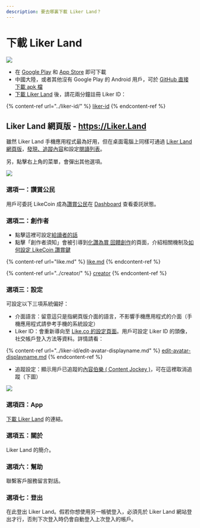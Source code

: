 ```yaml
---
description: 要去哪裏下載 Liker Land？
---
```


# 下載 Liker Land

![](../../.gitbook/assets/likecoin\_ad72\_appstore\_og\_ios\_android.png)

* 在 [Google Play](https://play.google.com/store/apps/details?id=com.oice) 和 [App Store](https://apps.apple.com/hk/app/liker-land/id1248232355) 即可下載
* 中國大陸，或者其他沒有 Google Play 的 Android 用戶，可於 [GitHub 直接下載 apk 檔](https://github.com/likecoin/likecoin-app/releases)
* [下載 Liker Land](https://liker.land/getapp) 後，請花兩分鐘註冊 Liker ID：

{% content-ref url="../liker-id/" %}
[liker-id](../liker-id/)
{% endcontent-ref %}

## Liker Land 網頁版 - https://Liker.Land <a href="#liker-land-web" id="liker-land-web"></a>

雖然 Liker Land 手機應用程式最為好用，但在桌面電腦上同樣可通過 [Liker Land 網頁版](https://liker.land/)，[發現、追蹤內容](../../cun-dang/archive/liker-land/today-headline.md)和設定[閱讀列表](reading-list.md)。‌

另，點擊右上角的菜單，會彈出其他選項。​‌

![](https://gblobscdn.gitbook.com/assets%2F-LL4mdaVjNgL6A1--PV0%2F-MDJjdmH4gPPkYdgO50G%2F-MDJkMQN\_N9l6TOGbQY9%2FLiker%20Land%20Web%202.png?alt=media\&token=26a63b5c-8744-4046-ac1d-e1322809a268)

### 選項一：讚賞公民

用戶可委託 LikeCoin 成為[讚賞公民](../civic-liker/)在 [Dashboard](../civic-liker/dashboard.md) 查看委託狀態。

### 選項二：創作者

* 點擊這裡可設定[給讀者的話](../creatortools/creators-pitch.md)
* 點擊「創作者須知」會被引導到[化讚為賞 回饋創作](https://liker.land/creators)的頁面，介紹相關機制及[如何設定 LikeCoin 讚賞鍵](https://liker.land/creators/setup)

{% content-ref url="like.md" %}
[like.md](like.md)
{% endcontent-ref %}

{% content-ref url="../creator/" %}
[creator](../creator/)
{% endcontent-ref %}

### 選項三：設定

可設定以下三項系統偏好：‌

* 介面語言：留意這只是指網頁版介面的語言，不影響手機應用程式的介面（手機應用程式請參考手機的系統設定）
* Liker ID：會重新導向至 [Like.co 的設定頁面](https://like.co/in/settings)。用戶可設定 Liker ID 的頭像，社交帳戶登入方法等資料。詳情請看：

{% content-ref url="../liker-id/edit-avatar-displayname.md" %}
[edit-avatar-displayname.md](../liker-id/edit-avatar-displayname.md)
{% endcontent-ref %}

* 追蹤設定：顯示用戶已追蹤的[內容伯樂 ( Content Jockey )](superlike.md)，可在這裡取消追蹤（下圖）

![](../../.gitbook/assets/liker-land-web-3.png)

### 選項四：App

[下載 Liker Land](https://liker.land/getapp) 的連結。

### 選項五：關於

Liker Land 的簡介。

### 選項六：幫助

聯繫客戶服務留言對話‌。

### 選項七：登出

在此登出 Liker Land。假若你想使用另一帳號登入，必須先於 Liker Land 網站登出才行，否則下次登入時仍會自動登入上次登入的帳戶。
